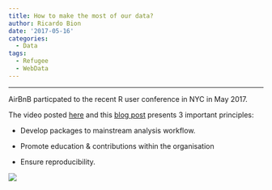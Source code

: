 ```yaml
---
title: How to make the most of our data?
author: Ricardo Bion
date: '2017-05-16'
categories:
  - Data
tags:
  - Refugee
  - WebData
---
```

---

AirBnB particpated to the recent R user conference in NYC in May 2017.

The video  posted [here](https://www.youtube.com/watch?v=70luTZU-D3E) and this [blog post](https://medium.com/airbnb-engineering/using-r-packages-and-education-to-scale-data-science-at-airbnb-906faa58e12d) presents 3 important principles:

 * Develop packages to mainstream analysis workflow. 
 
 * Promote education & contributions within the organisation

 * Ensure reproducibility. 
 
 
![](/post/make-most-of-data_files/airbnb.png)
